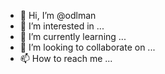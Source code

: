 - 👋 Hi, I’m @odlman
- 👀 I’m interested in ...
- 🌱 I’m currently learning ...
- 💞️ I’m looking to collaborate on ...
- 📫 How to reach me ...

<!---
odlman/odlman is a ✨ special ✨ repository because its `README.md` (this file) appears on your GitHub profile.
You can click the Preview link to take a look at your changes.
--->
